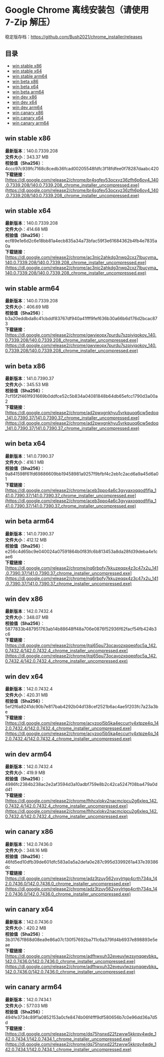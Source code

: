 # Google Chrome 离线安装包（请使用 7-Zip 解压）
稳定版存档：<https://github.com/Bush2021/chrome_installer/releases>

## 目录
* [win stable x86](https://github.com/Bush2021/chrome_installer?tab=readme-ov-file#win-stable-x86)
* [win stable x64](https://github.com/Bush2021/chrome_installer?tab=readme-ov-file#win-stable-x64)
* [win stable arm64](https://github.com/Bush2021/chrome_installer?tab=readme-ov-file#win-stable-arm64)
* [win beta x86](https://github.com/Bush2021/chrome_installer?tab=readme-ov-file#win-beta-x86)
* [win beta x64](https://github.com/Bush2021/chrome_installer?tab=readme-ov-file#win-beta-x64)
* [win beta arm64](https://github.com/Bush2021/chrome_installer?tab=readme-ov-file#win-beta-arm64)
* [win dev x86](https://github.com/Bush2021/chrome_installer?tab=readme-ov-file#win-dev-x86)
* [win dev x64](https://github.com/Bush2021/chrome_installer?tab=readme-ov-file#win-dev-x64)
* [win dev arm64](https://github.com/Bush2021/chrome_installer?tab=readme-ov-file#win-dev-arm64)
* [win canary x86](https://github.com/Bush2021/chrome_installer?tab=readme-ov-file#win-canary-x86)
* [win canary x64](https://github.com/Bush2021/chrome_installer?tab=readme-ov-file#win-canary-x64)
* [win canary arm64](https://github.com/Bush2021/chrome_installer?tab=readme-ov-file#win-canary-arm64)

## win stable x86
**最新版本**：140.0.7339.208  
**文件大小**：343.37 MB  
**校验值（Sha256）**：4ccc97c939fc7168c8cedb36fcad00205548fdfc3f18fdfee0f78287daabc420  
**下载链接**：[https://dl.google.com/release2/chrome/br4sgfey53ocxyz36zfh6p6oy4_140.0.7339.208/140.0.7339.208_chrome_installer_uncompressed.exe](https://dl.google.com/release2/chrome/br4sgfey53ocxyz36zfh6p6oy4_140.0.7339.208/140.0.7339.208_chrome_installer_uncompressed.exe)  

## win stable x64
**最新版本**：140.0.7339.208  
**文件大小**：414.68 MB  
**校验值（Sha256）**：ecf89e1e6d2c6e18bb81a4ecb835a34a73bfac59f3e61684362b4fb4e7835a0a  
**下载链接**：[https://dl.google.com/release2/chrome/ac3nic2ahkdg3nwp2cxz7lbucyma_140.0.7339.208/140.0.7339.208_chrome_installer_uncompressed.exe](https://dl.google.com/release2/chrome/ac3nic2ahkdg3nwp2cxz7lbucyma_140.0.7339.208/140.0.7339.208_chrome_installer_uncompressed.exe)  

## win stable arm64
**最新版本**：140.0.7339.208  
**文件大小**：406.69 MB  
**校验值（Sha256）**：b3a20eddbda8c41cbddf83767df940a41fff9fef636b30a66b6d176d2bcac873  
**下载链接**：[https://dl.google.com/release2/chrome/gwvieopx7purdu7szpiyjqokoy_140.0.7339.208/140.0.7339.208_chrome_installer_uncompressed.exe](https://dl.google.com/release2/chrome/gwvieopx7purdu7szpiyjqokoy_140.0.7339.208/140.0.7339.208_chrome_installer_uncompressed.exe)  

## win beta x86
**最新版本**：141.0.7390.37  
**文件大小**：345.53 MB  
**校验值（Sha256）**：7cf15f2f461f931669b0ddfce52c5b834a04081848b64db65efcc1790d3a00a2  
**下载链接**：[https://dl.google.com/release2/chrome/ad2pwxgnkhyu5vrkquoq6cw5edoq_141.0.7390.37/141.0.7390.37_chrome_installer_uncompressed.exe](https://dl.google.com/release2/chrome/ad2pwxgnkhyu5vrkquoq6cw5edoq_141.0.7390.37/141.0.7390.37_chrome_installer_uncompressed.exe)  

## win beta x64
**最新版本**：141.0.7390.37  
**文件大小**：416.1 MB  
**校验值（Sha256）**：9a841598f61fd69886609bb19458981a9257f9bfbf4c2eb1c2acd6a9a45d6a01  
**下载链接**：[https://dl.google.com/release2/chrome/aceb3ppo4a6c3gvyaxoqqodfifja_141.0.7390.37/141.0.7390.37_chrome_installer_uncompressed.exe](https://dl.google.com/release2/chrome/aceb3ppo4a6c3gvyaxoqqodfifja_141.0.7390.37/141.0.7390.37_chrome_installer_uncompressed.exe)  

## win beta arm64
**最新版本**：141.0.7390.37  
**文件大小**：412.12 MB  
**校验值（Sha256）**：e256c4d65bc9e040024a07591864b0f83fc6b813453a8da28fd39deba4e1cae6  
**下载链接**：[https://dl.google.com/release2/chrome/nq6rbpfy7kkuzeqqx4z3c47x2u_141.0.7390.37/141.0.7390.37_chrome_installer_uncompressed.exe](https://dl.google.com/release2/chrome/nq6rbpfy7kkuzeqqx4z3c47x2u_141.0.7390.37/141.0.7390.37_chrome_installer_uncompressed.exe)  

## win dev x86
**最新版本**：142.0.7432.4  
**文件大小**：348.07 MB  
**校验值（Sha256）**：5877833b487951763ab14b88648ff48a706e0876f52936f62facf54fb424b3c6  
**下载链接**：[https://dl.google.com/release2/chrome/jtqj65pu73ocavozxpqeqfoc5a_142.0.7432.4/142.0.7432.4_chrome_installer_uncompressed.exe](https://dl.google.com/release2/chrome/jtqj65pu73ocavozxpqeqfoc5a_142.0.7432.4/142.0.7432.4_chrome_installer_uncompressed.exe)  

## win dev x64
**最新版本**：142.0.7432.4  
**文件大小**：420.31 MB  
**校验值（Sha256）**：5ef2f6a8241dc90b7e817bab4292b04d138cef2521b6ac4ae5f203fc7a23a3be  
**下载链接**：[https://dl.google.com/release2/chrome/acyzool5b5ka4eccurty4xtpze4q_142.0.7432.4/142.0.7432.4_chrome_installer_uncompressed.exe](https://dl.google.com/release2/chrome/acyzool5b5ka4eccurty4xtpze4q_142.0.7432.4/142.0.7432.4_chrome_installer_uncompressed.exe)  

## win dev arm64
**最新版本**：142.0.7432.4  
**文件大小**：419.9 MB  
**校验值（Sha256）**：4986fc2384b238ac2e2af3594d3a10adbf759e8b2c42ca5247f08ba479a0dd41  
**下载链接**：[https://dl.google.com/release2/chrome/fhhcxlokv2nacmcipcu2g6xleq_142.0.7432.4/142.0.7432.4_chrome_installer_uncompressed.exe](https://dl.google.com/release2/chrome/fhhcxlokv2nacmcipcu2g6xleq_142.0.7432.4/142.0.7432.4_chrome_installer_uncompressed.exe)  

## win canary x86
**最新版本**：142.0.7436.0  
**文件大小**：348.16 MB  
**校验值（Sha256）**：46fd5ed10dfb39de601dfc583a0a5a2defa0e287c995d3399261a437e39386dc  
**下载链接**：[https://dl.google.com/release2/chrome/adz3tzuy562yxylrtgp4crth734q_142.0.7436.0/142.0.7436.0_chrome_installer_uncompressed.exe](https://dl.google.com/release2/chrome/adz3tzuy562yxylrtgp4crth734q_142.0.7436.0/142.0.7436.0_chrome_installer_uncompressed.exe)  

## win canary x64
**最新版本**：142.0.7436.0  
**文件大小**：420.2 MB  
**校验值（Sha256）**：3b31767f868d08ea9e86a07c130f57692ba711c6a379fd4b6937e898893e5eae  
**下载链接**：[https://dl.google.com/release2/chrome/adfhwxuh32eveuvlwzsynqqevbkq_142.0.7436.0/142.0.7436.0_chrome_installer_uncompressed.exe](https://dl.google.com/release2/chrome/adfhwxuh32eveuvlwzsynqqevbkq_142.0.7436.0/142.0.7436.0_chrome_installer_uncompressed.exe)  

## win canary arm64
**最新版本**：142.0.7434.1  
**文件大小**：577.03 MB  
**校验值（Sha256）**：494fe3734c89f1a0852153a0cfe8474b06f4fff9df580656b7c0e96dd36a7d5d  
**下载链接**：[https://dl.google.com/release2/chrome/dq75hsnxd22fzwvw5kkrqv4wde_142.0.7434.1/142.0.7434.1_chrome_installer_uncompressed.exe](https://dl.google.com/release2/chrome/dq75hsnxd22fzwvw5kkrqv4wde_142.0.7434.1/142.0.7434.1_chrome_installer_uncompressed.exe)  

